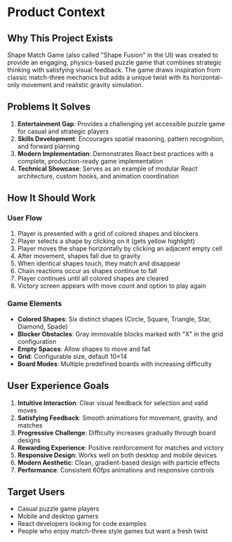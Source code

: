 # Product Context

## Why This Project Exists

Shape Match Game (also called "Shape Fusion" in the UI) was created to provide an engaging, physics-based puzzle game that combines strategic thinking with satisfying visual feedback. The game draws inspiration from classic match-three mechanics but adds a unique twist with its horizontal-only movement and realistic gravity simulation.

## Problems It Solves

1. **Entertainment Gap**: Provides a challenging yet accessible puzzle game for casual and strategic players
2. **Skills Development**: Encourages spatial reasoning, pattern recognition, and forward planning
3. **Modern Implementation**: Demonstrates React best practices with a complete, production-ready game implementation
4. **Technical Showcase**: Serves as an example of modular React architecture, custom hooks, and animation coordination

## How It Should Work

### User Flow
1. Player is presented with a grid of colored shapes and blockers
2. Player selects a shape by clicking on it (gets yellow highlight)
3. Player moves the shape horizontally by clicking an adjacent empty cell
4. After movement, shapes fall due to gravity
5. When identical shapes touch, they match and disappear
6. Chain reactions occur as shapes continue to fall
7. Player continues until all colored shapes are cleared
8. Victory screen appears with move count and option to play again

### Game Elements
- **Colored Shapes**: Six distinct shapes (Circle, Square, Triangle, Star, Diamond, Spade)
- **Blocker Obstacles**: Gray immovable blocks marked with "X" in the grid configuration
- **Empty Spaces**: Allow shapes to move and fall
- **Grid**: Configurable size, default 10×14
- **Board Modes**: Multiple predefined boards with increasing difficulty

## User Experience Goals

1. **Intuitive Interaction**: Clear visual feedback for selection and valid moves
2. **Satisfying Feedback**: Smooth animations for movement, gravity, and matches
3. **Progressive Challenge**: Difficulty increases gradually through board designs
4. **Rewarding Experience**: Positive reinforcement for matches and victory
5. **Responsive Design**: Works well on both desktop and mobile devices
6. **Modern Aesthetic**: Clean, gradient-based design with particle effects
7. **Performance**: Consistent 60fps animations and responsive controls

## Target Users
- Casual puzzle game players
- Mobile and desktop gamers
- React developers looking for code examples
- People who enjoy match-three style games but want a fresh twist